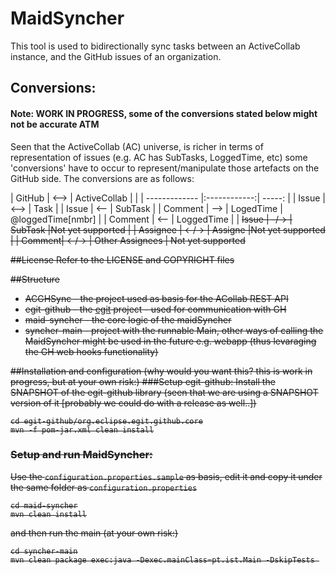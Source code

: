 # MaidSyncher

This tool is used to bidirectionally sync tasks between an ActiveCollab instance, and the GitHub issues of an organization.

 
## Conversions:

#### Note: WORK IN PROGRESS, some of the conversions stated below might not be accurate ATM

Seen that the ActiveCollab (AC) universe, is richer in terms of representation of issues (e.g. AC has SubTasks, LoggedTime, etc) some 'conversions' have to occur to represent/manipulate those artefacts on the GitHub side. 
The conversions are as follows:


| GitHub        | <-->         | ActiveCollab	| |
| ------------- |:------------:| -----:		|
| Issue      	| <--> 			| Task 			|
| Issue      	| <-- 			|  SubTask		|
| Comment 		| -->			| LogedTime		| @loggedTime[nmbr] |
| Comment		| <--			| LoggedTime	|
| <strike>Issue		 |<strike>	-/-> |	<strike>SubTask |Not yet supported |
| <strike> Assignee |<strike> 	<-/->	|<strike> Assigne |Not yet supported |
| <strike>Comment| <strike>	<-/-> |<strike>	Other Assignees | Not yet supported


##License
Refer to the LICENSE and COPYRIGHT files

##Structure
 - ACGHSync - the project used as basis for the ACollab REST API
 - egit-github - the [egit](https://github.com/eclipse/egit-github) project - used for communication with GH
  - maid-syncher - the core logic of the maidSyncher
  - syncher-main - project with the runnable Main, other ways of calling the MaidSyncher might be used in the future e.g. webapp (thus levaraging the GH web hooks functionality)

##Installation and configuration
(why would you want this? this is work in progress, but at your own risk:)
###Setup egit-github:
Install the SNAPSHOT of the egit-github library (seen that we are using a SNAPSHOT version of it [probably we could do with a release as well..]) 

``` 
cd egit-github/org.eclipse.egit.github.core
mvn -f pom-jar.xml clean install
```
### Setup and run MaidSyncher:

Use the `configuration.properties.sample` as basis, edit it and copy it under the same folder as `configuration.properties`

``` 
cd maid-syncher
mvn clean install
```

and then run the main (at your own risk:)

``` 
cd syncher-main
mvn clean package exec:java -Dexec.mainClass=pt.ist.Main -DskipTests 
```

